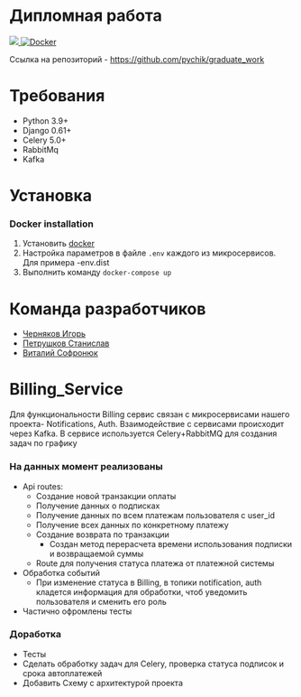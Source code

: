 # Дипломная работа
<p align="left">
    <a href="https://www.python.org/" target="blank">
        <img src="https://img.shields.io/badge/Python-3776AB?style=for-the-badge&logo=python&logoColor=white" />
    </a>
    <a href="https://docs.docker.com/" target="blank">
        <img alt="Docker" src="https://img.shields.io/badge/Docker-2CA5E0?style=for-the-badge&logo=docker&logoColor=white">
    </a>
</p>

Ссылка на репозиторий - https://github.com/pychik/graduate_work

Требования
===

- Python 3.9+
- Django 0.61+
- Celery 5.0+
- RabbitMq
- Kafka

Установка
===

### Docker installation
1. Установить [docker](https://docs.docker.com/engine/installation/)
2. Настройка параметров в файле `.env` каждого из микросервисов. Для примера -env.dist
3. Выполнить команду `docker-compose up`


Команда разработчиков
===
* [Черняков Игорь](https://github.com/pychik)
* [Петрушков Станислав](https://github.com/warrinot)
* [Виталий Софронюк](https://github.com/Gilions)


Billing_Service
===
Для функциональности Billing cервис связан с микросервисами нашего проекта- Notifications, Auth.
Взаимодействие с сервисами происходит через Kafka. В сервисе используется Celery+RabbitMQ для создания задач по графику

### На данных момент реализованы
* Api routes:
  * Создание новой транзакции оплаты
  * Получение данных о подписках
  * Получение данных по всем платежам пользователя с user_id
  * Получение всех данных по конкретному платежу
  * Создание возврата по транзакции
    * Создан метод перерасчета времени использования подписки и возвращаемой суммы
  * Route для получения статуса платежа от платежной системы
* Обработка событий
  * При изменение статуса в Billing, в топики notification, auth кладется 
    информация для обработки, чтоб уведомить пользователя и сменить его роль
* Частично офромлены тесты

### Доработка
* Тесты
* Сделать обработку задач для Celery, проверка статуса подписок и срока автоплатежей
* Добавить Схему с архитектурой проекта